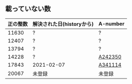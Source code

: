 ## 載っていない数


| 正の整数 | 解決された日(historyから) | A-number |
|:---|:-----|:----|
| 11630 | ? | ?  |
| 12407 | ? | ?  |
| 13794 | ? | ? |
| 14228 |  ? | [A242350](https://oeis.org/A242350) |
| 17843 | 2021-02-07 | [A341114](https://oeis.org/A341114) |
| 20067 | 未登録 | 未登録 |
